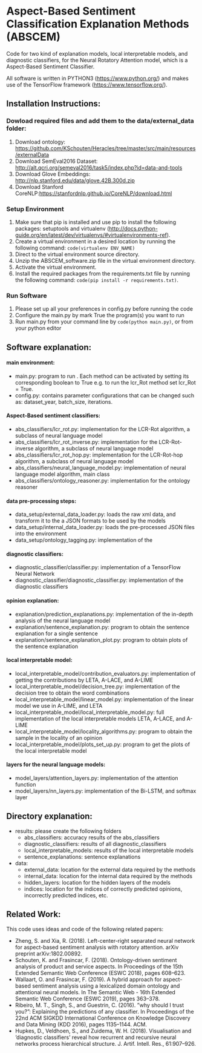 # Aspect-Based Sentiment Classification Explanation Methods (ABSCEM)
Code for two kind of explanation models, local interpretable models, and diagnostic classifiers, for the Neural Rotatory Attention model, which is a Aspect-Based Sentiment Classifier.

All software is written in PYTHON3 (https://www.python.org/) and makes use of the TensorFlow framework (https://www.tensorflow.org/).


## Installation Instructions:
### Dowload required files and add them to the data/external_data folder:
1. Download ontology: https://github.com/KSchouten/Heracles/tree/master/src/main/resources/externalData
2. Download SemEval2016 Dataset: http://alt.qcri.org/semeval2016/task5/index.php?id=data-and-tools
3. Download Glove Embeddings: http://nlp.stanford.edu/data/glove.42B.300d.zip
4. Download Stanford CoreNLP:https://stanfordnlp.github.io/CoreNLP/download.html

### Setup Environment
1. Make sure that pip is installed and use pip to install the following packages: setuptools and virtualenv (http://docs.python-guide.org/en/latest/dev/virtualenvs/#virtualenvironments-ref).
2. Create a virtual environment in a desired location by running the following command: `code(virtualenv ENV_NAME)`
3. Direct to the virtual environment source directory. 
4. Unzip the ABSCEM_software.zip file in the virtual environment directory. 
5. Activate the virtual environment.
6. Install the required packages from the requirements.txt file by running the following command: `code(pip install -r requirements.txt)`.

### Run Software
1. Please set up all your preferences in config.py before running the code
2. Configure the main.py by mark True the program(s) you want to run
3. Run main.py from your command line by `code(python main.py)`, or from your python editor

## Software explanation:
#### main environment:
- main.py: program to run . Each method can be activated by setting its corresponding boolean to True e.g. to run the lcr_Rot method set lcr_Rot = True.
- config.py: contains parameter configurations that can be changed such as: dataset_year, batch_size, iterations.
#### Aspect-Based sentiment classifiers:
- abs_classifiers/lcr_rot.py:  implementation for the LCR-Rot algorithm, a subclass of neural language model
- abs_classifiers/lcr_rot_inverse.py:  implementation for the LCR-Rot-inverse algorithm, a subclass of neural language model
- abs_classifiers/lcr_rot_hop.py:  implementation for the LCR-Rot-hop algorithm, a subclass of neural language model
- abs_classifiers/neural_language_model.py: implementation of neural language model algorithm, main class
- abs_classifiers/ontology_reasoner.py:  implementation for the ontology reasoner
#### data pre-processing steps:
- data_setup/external_data_loader.py: loads the raw xml data, and transform it to the a JSON formats to be used by the models
- data_setup/internal_data_loader.py: loads the pre-processed JSON files into the environment
- data_setup/ontology_tagging.py: implementation of the 
#### diagnostic classifiers:
- diagnostic_classifier/classifier.py: implementation of a TensorFlow Neural Network
- diagnostic_classifier/diagnostic_classifier.py: implementation of the diagnostic classifiers
#### opinion explanation:
- explanation/prediction_explanations.py: implementation of the in-depth analysis of the neural language model
- explanation/sentence_explanation.py: program to obtain the sentence explanation for a single sentence 
- explanation/sentence_explanation_plot.py: program to obtain plots of the sentence explanation
#### local interpretable model:
- local_interpretable_model/contribution_evaluators.py: implementation of getting the contributions by LETA, A-LACE, and A-LIME
- local_interpretable_model/decision_tree.py: implementation of the decision tree to obtain the word combinations
- local_interpretable_model/linear_model.py: implementation of the linear model we use in A-LIME, and LETA
- local_interpretable_model/local_interpretable_model.py: full implementation of the local interpretable models LETA, A-LACE, and A-LIME
- local_interpretable_model/locality_algorithms.py: program to obtain the sample in the locality of an opinion 
- local_interpretable_model/plots_set_up.py: program to get the plots of the local interpretable model
#### layers for the neural language models:
- model_layers/attention_layers.py: implementation of the attention function
- model_layers/nn_layers.py: implementation of the Bi-LSTM, and softmax layer

## Directory explanation:
- results: please create the following folders
    - abs_classifiers: accuracy results of the abs_classifiers
    - diagnostic_classifiers: results of all diagnostic_classifiers
    - local_interpretable_models: results of the local interpretable models
    - sentence_explanations: sentence explanations
- data:
	- external_data: location for the external data required by the methods
	- internal_data: location for the internal data required by the methods
	- hidden_layers: location for the hidden layers of the models
	- indices: location for the indices of correctly predicted opinions, incorrectly predicted indices, etc.

## Related Work: ##
This code uses ideas and code of the following related papers:
- Zheng, S. and Xia, R. (2018). Left-center-right separated neural network for aspect-based sentiment analysis with rotatory attention. arXiv preprint arXiv:1802.00892.
- Schouten, K. and Frasincar, F. (2018). Ontology-driven sentiment analysis of product and service aspects. In Proceedings of the 15th Extended Semantic Web Conference (ESWC 2018), pages 608–623.
- Wallaart, O. and Frasincar, F. (2019). A hybrid approach for aspect-based sentiment analysis using a lexicalized domain ontology and attentional neural models. In The Semantic Web - 16th Extended Semantic Web Conference (ESWC 2019), pages 363–378.
- Ribeiro, M. T., Singh, S., and Guestrin, C. (2016). ”why should I trust you?”: Explaining the predictions of any classifier. In Proceedings of the 22nd ACM SIGKDD International Conference on Knowledge Discovery and Data Mining (KDD 2016), pages 1135–1144. ACM.
- Hupkes, D., Veldhoen, S., and Zuidema, W. H. (2018). Visualisation and ’diagnostic classifiers’ reveal how recurrent and recursive neural networks process hierarchical structure. J. Artif. Intell. Res., 61:907–926.

